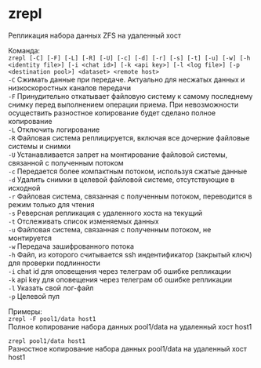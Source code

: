 # zrepl
Репликация набора данных ZFS на удаленный хост

Команда:  
`zrepl [-C] [-F] [-L] [-R] [-U] [-c] [-d] [-r] [-s] [-t] [-u] [-w] [-h <identity file>] [-i <chat id>] [-k <api key>] [-l <log file>] [-p <destination pool>] <dataset> <remote host>`  
`-C` Сжимать данные при передаче. Актуально для несжатых данных и низкоскоростных каналов передачи  
`-F` Принудительно откатывает файловую систему к самому последнему снимку перед выполнением операции приема. При невозможности осуществить разностное копирование будет сделано полное копирование  
`-L` Отключить логирование  
`-R` Файловая система реплицируется, включая все дочерние файловые системы и снимки  
`-U` Устанавливается запрет на монтирование файловой системы, связанной с полученным потоком  
`-c` Передается более компактным потоком, используя сжатые данные  
`-d` Удалить снимки в целевой файловой системе, отсутствующие в исходной  
`-r` Файловая система, связанная с полученным потоком, переводится в режим только для чтения  
`-s` Реверсная репликация с удаленного хоста на текущий  
`-t` Отслеживать список изменяемых данных  
`-u` Файловая система, связанная с полученным потоком, не монтируется  
`-w` Передача зашифрованного потока  
`-h` Файл, из которого считывается ssh индентификатор (закрытый ключ) для проверки подлинности  
`-i` chat id для оповещения через телеграм об ошибке репликации  
`-k` api key для оповещения через телеграм об ошибке репликации  
`-l` Указать свой лог-файл  
`-p` Целевой пул  
  
Примеры:  
`zrepl -F pool1/data host1`  
Полное копирование набора данных pool1/data на удаленный хост host1  
  
`zrepl pool1/data host1`  
Разностное копирование набора данных pool1/data на удаленный хост host1  
